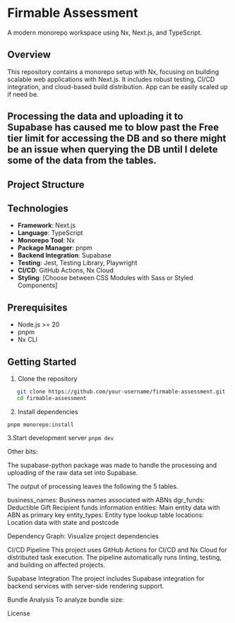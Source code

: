 # Firmable Assessment

A modern monorepo workspace using Nx, Next.js, and TypeScript.

## Overview

This repository contains a monorepo setup with Nx, focusing on building scalable web applications with Next.js. It includes robust testing, CI/CD integration, and cloud-based build distribution. App can be easily scaled up if need be.

## Processing the data and uploading it to Supabase has caused me to blow past the Free tier limit for accessing the DB and so there might be an issue when querying the DB until I delete some of the data from the tables.

## Project Structure

## Technologies

- **Framework**: Next.js
- **Language**: TypeScript
- **Monorepo Tool**: Nx
- **Package Manager**: pnpm
- **Backend Integration**: Supabase
- **Testing**: Jest, Testing Library, Playwright
- **CI/CD**: GitHub Actions, Nx Cloud
- **Styling**: [Choose between CSS Modules with Sass or Styled Components]

## Prerequisites

- Node.js >= 20
- pnpm
- Nx CLI

## Getting Started

1. Clone the repository

```bash
   git clone https://github.com/your-username/firmable-assessment.git
   cd firmable-assessment
```

2. Install dependencies
```
pnpm monorepo:install
```

3.Start development server
```pnpm dev```

Other bits:

The supabase-python package was made to handle the processing and uploading of the raw data set into Supabase.

The output of processing leaves the following the 5 tables.

business_names: Business names associated with ABNs
dgr_funds: Deductible Gift Recipient funds information
entities: Main entity data with ABN as primary key
entity_types: Entity type lookup table
locations: Location data with state and postcode

Dependency Graph: Visualize project dependencies

CI/CD Pipeline
This project uses GitHub Actions for CI/CD and Nx Cloud for distributed task execution. The pipeline automatically runs linting, testing, and building on affected projects.

Supabase Integration
The project includes Supabase integration for backend services with server-side rendering support.

Bundle Analysis
To analyze bundle size:

License